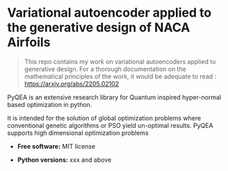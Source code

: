 # Variational autoencoder applied to the generative design of NACA Airfoils
> This repo contains my work on variational autoencoders applied to generative design. For a thorough documentation on the mathematical principles of the work, it would be adequate to read : https://arxiv.org/abs/2205.02102


PyQEA is an extensive research library for Quantum inspired hyper-normal based
optimization in python. 

It is intended for the solution of global optimization problems where conventional 
genetic algorithms or PSO yield un-optimal results. PyQEA supports high dimensional optimization problems

* **Free software:** MIT license

* **Python versions:** xxx and above

